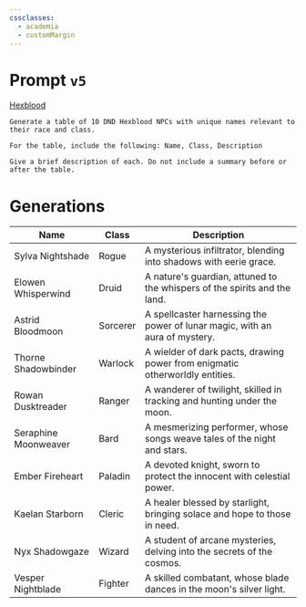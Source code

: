```yaml
---
cssclasses:
  - academia
  - customMargin
---
```

# Prompt ``v5``
[Hexblood](file:///D:\Documents\Notes\DND\DND\Quartz\DM\Homebrew\Sapient\Hexblood)
```
Generate a table of 10 DND Hexblood NPCs with unique names relevant to their race and class.

For the table, include the following: Name, Class, Description

Give a brief description of each. Do not include a summary before or after the table.
```

# Generations

| Name                 | Class    | Description                                                                  |
| -------------------- | -------- | ---------------------------------------------------------------------------- |
| Sylva Nightshade     | Rogue    | A mysterious infiltrator, blending into shadows with eerie grace.            |
| Elowen Whisperwind   | Druid    | A nature's guardian, attuned to the whispers of the spirits and the land.    |
| Astrid Bloodmoon     | Sorcerer | A spellcaster harnessing the power of lunar magic, with an aura of mystery.  |
| Thorne Shadowbinder  | Warlock  | A wielder of dark pacts, drawing power from enigmatic otherworldly entities. |
| Rowan Dusktreader    | Ranger   | A wanderer of twilight, skilled in tracking and hunting under the moon.      |
| Seraphine Moonweaver | Bard     | A mesmerizing performer, whose songs weave tales of the night and stars.     |
| Ember Fireheart      | Paladin  | A devoted knight, sworn to protect the innocent with celestial power.        |
| Kaelan Starborn      | Cleric   | A healer blessed by starlight, bringing solace and hope to those in need.    |
| Nyx Shadowgaze       | Wizard   | A student of arcane mysteries, delving into the secrets of the cosmos.       |
| Vesper Nightblade    | Fighter  | A skilled combatant, whose blade dances in the moon's silver light.          |
